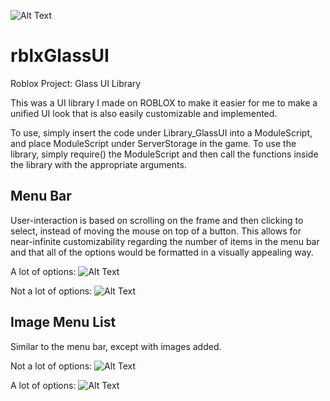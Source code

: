 ![Alt Text](https://i.imgur.com/z7eiUeN.png)
# rblxGlassUI

Roblox Project: Glass UI Library

This was a UI library I made on ROBLOX to make it easier for me to make a unified UI look that is also easily customizable and implemented.

To use, simply insert the code under Library_GlassUI into a ModuleScript, and place ModuleScript under ServerStorage in the game. To use
the library, simply require() the ModuleScript and then call the functions inside the library with the appropriate arguments.

## Menu Bar
User-interaction is based on scrolling on the frame and then clicking to select, instead of moving the mouse on top of a button. This allows for near-infinite customizability regarding the number of items in the menu bar and that all of the options would be formatted in a visually appealing way.

A lot of options:
![Alt Text](https://media.giphy.com/media/5bojxRYuVRdmyXthFY/giphy.gif)

Not a lot of options:
![Alt Text](https://media.giphy.com/media/9x4UZhFlGHNmwRnriD/giphy.gif)

## Image Menu List
Similar to the menu bar, except with images added.

Not a lot of options:
![Alt Text](https://media.giphy.com/media/edYN25et6jQd4Kvha6/giphy.gif)

A lot of options:
![Alt Text](https://media.giphy.com/media/1wrBjuBvED7ky6CV2y/giphy.gif)
